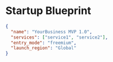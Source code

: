 # Startup Blueprint

```json
{
  "name": "YourBusiness MVP 1.0",
  "services": ["service1", "service2"],
  "entry_mode": "freemium",
  "launch_region": "Global"
}
```